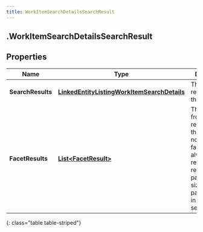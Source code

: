 ```yaml
---
title: WorkItemSearchDetailsSearchResult
---
```

## .WorkItemSearchDetailsSearchResult

## Properties

|Name | Type | Description | Notes|
|------------ | ------------- | ------------- | -------------|
| **SearchResults** | [**LinkedEntityListingWorkItemSearchDetails**](LinkedEntityListingWorkItemSearchDetails.html) | The actual results from the search | [optional] |
| **FacetResults** | [**List&lt;FacetResult&gt;**](FacetResult.html) | The results from the facet requests for this search - note ALL facets will always be returned regardless of page size/starting pagenumber in the searchRequest | [optional] |
{: class="table table-striped"}


